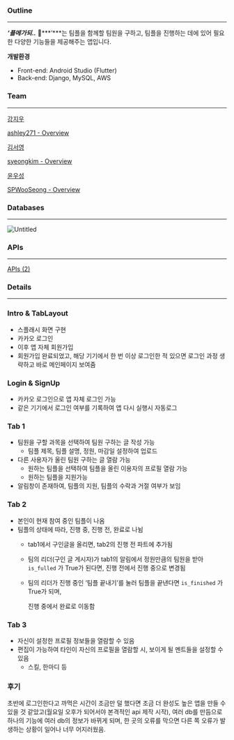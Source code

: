 ### Outline

---
***‘플메가되..*** 🎀***’***는 팀플을 함께할 팀원을 구하고, 팀플을 진행하는 데에 있어 필요한 다양한 기능들을 제공해주는 앱입니다.

**개발환경**

- Front-end: Android Studio (Flutter)
- Back-end: Django, MySQL, AWS

### Team

---

[강지우](https://www.notion.so/a5baceb985844e619e8c56373b6120ab?pvs=21) 

[ashley271 - Overview](https://github.com/ashley271)

[김서영](https://www.notion.so/311946d346434147a28e847dd315b320?pvs=21) 

[syeongkim - Overview](https://github.com/syeongkim)

[윤우성](https://www.notion.so/de835d34bcea4575857161b4e44c363b?pvs=21) 

[SPWooSeong - Overview](https://github.com/SPWooSeong)

### Databases

---

![Untitled](https://prod-files-secure.s3.us-west-2.amazonaws.com/f6cb388f-3934-47d6-9928-26d2e10eb0fc/c8f8539c-0d96-444c-8cfe-5f9b48bd13f5/Untitled.png)

### APIs

---

[APIs (2)](https://www.notion.so/5885a49388bc443f9e506ce3f7494b63?pvs=21)

### Details

---

### Intro & TabLayout

- 스플래시 화면 구현
- 카카오 로그인
- 이후 앱 자체 회원가입
- 회원가입 완료되었고, 해당 기기에서 한 번 이상 로그인한 적 있으면 로그인 과정 생략하고 바로 메인페이지 보여줌

### Login & SignUp

- 카카오 로그인으로 앱 자체 로그인 가능
- 같은 기기에서 로그인 여부를 기록하여 앱 다시 실행시 자동로그

### Tab 1

- 팀원을 구할 과목을 선택하여 팀원 구하는 글 작성 가능
    - 팀플 제목, 팀플 설명, 정원, 마감일 설정하여 업로드
- 다른 사용자가 올린 팀원 구하는 글 열람 가능
    - 원하는 팀플을 선택하여 팀플을 올린 이용자의 프로필 열람 가능
    - 원하는 팀플을 지원가능
- 알림창이 존재하여, 팀플의 지원, 팀플의 수락과 거절 여부가 보임

### Tab 2

- 본인이 현재 참여 중인 팀플이 나옴
- 팀플의 상태에 따라, 진행 중, 진행 전, 완료로 나뉨
    - tab1에서 구인글을 올리면, tab2의 진행 전 파트에 추가됨
    - 팀의 리더(구인 글 게시자)가 tab1의 알림에서 정원만큼의 팀원을 받아 `is_fulled` 가 True가 된다면, 진행 전에서 진행 중으로 변경됨
    - 팀의 리더가 진행 중인 ‘팀플 끝내기’를 눌러 팀플을 끝낸다면 `is_finished` 가 True가 되며,
        
        진행 중에서 완료로 이동함
        

### Tab 3

- 자신이 설정한 프로필 정보들을 열람할 수 있음
- 편집이 가능하여 타인이 자신의 프로필을 열람할 시, 보이게 될 멘트들을 설정할 수 있음
    - 스킬, 한마디 등



### 후기

초반에 로그인한다고 까먹은 시간이 조금만 덜 했다면 조금 더 완성도 높은 앱을 만들 수 있을 것 같았고(월요일 오후가 되어서야 본격적인 api 제작 시작), 여러 db를 만듬으로 하나의 기능에 여러 db의 정보가 바뀌게 되며, 한 곳의 오류를 막으면 다른 쪽 오류가 발생하는 상황이 일어나 너무 어지러웠음.

